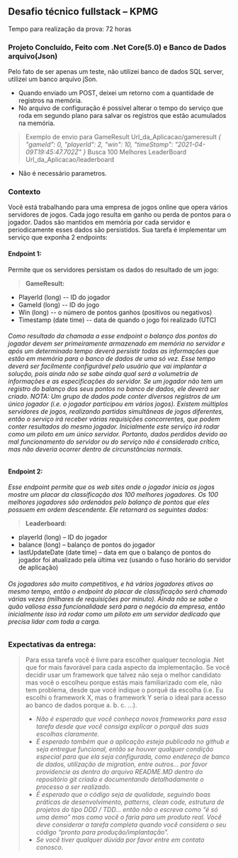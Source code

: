 ## Desafio técnico fullstack – KPMG
  Tempo para realização da prova: 72 horas

### Projeto Concluído, Feito com .Net Core(5.0) e Banco de Dados arquivo(Json)
Pelo fato de ser apenas um teste, não utilizei banco de dados SQL server, utilizei um banco arquivo jSon.
* Quando enviado um POST, deixei um retorno com a quantidade de registros na memória.
* No arquivo de configuração é possível alterar o tempo do serviço que roda em segundo plano para salvar os registros que estão acumulados na memória.
> Exemplo de envio para GameResult Url_da_Aplicacao/gameresult
*{
    "gameId": 0,
    "playerId": 2,
    "win": 10,
    "timeStamp": "2021-04-09T19:45:47.702Z"
}*
> Busca 100 Melhores LeaderBoard Url_da_Aplicacao/leaderboard 
* Não é necessário parametros.

### Contexto
Você está trabalhando para uma empresa de jogos online que opera vários servidores de jogos. Cada jogo resulta em ganho ou perda de pontos para o jogador.
Dados são mantidos em memória por cada servidor e periodicamente esses dados são persistidos. Sua tarefa é implementar um serviço que exponha 2 endpoints:

#### Endpoint 1:
  Permite que os servidores persistam os dados do resultado de um jogo:
  > **GameResult:**
  *	PlayerId (long) -- ID do jogador
  *	GameId (long)   -- ID do jogo 
  *	Win (long)      -- o número de pontos ganhos (positivos ou negativos)
  *	Timestamp (date time) -- data de quando o jogo foi realizado (UTC) 
###### *Como resultado da chamada a esse endpoint o balanço dos pontos do jogador devem ser primeiramente armazenado em memória no servidor e após um determinado tempo deverá persistir todas as informações que estão em memória para o banco de dados de uma só vez. Esse tempo deverá ser facilmente configurável pelo usuário que vai implantar a solução, pois ainda não se sabe ainda qual será a volumetria de informações e as especificações do servidor. Se um jogador não tem um registro do balanço dos seus pontos no banco de dados, ele deverá ser criado. NOTA: Um grupo de dados pode conter diversos registros de um único jogador (i.e. o jogador participou em vários jogos). Existem múltiplos servidores de jogos, realizando partidas simultâneas de jogos diferentes, então o serviço irá receber várias requisições concorrentes, que podem conter resultados do mesmo jogador. Inicialmente este serviço irá rodar como um piloto em um único servidor. Portanto, dados perdidos devido ao mal funcionamento do servidor ou do serviço não é considerado crítico, mas não deveria ocorrer dentro de circunstâncias normais.*

#### Endpoint 2: 
  *Esse endpoint permite que os web sites onde o jogador inicia os jogos mostre um placar da classificação dos 100 melhores jogadores. Os 100 melhores jogadores são ordenados pelo balanço de pontos que eles possuem em ordem descendente. Ele retornará os seguintes dados:*
> **Leaderboard:**
  * playerId (long) – ID do jogador
  * balance (long) – balanço de pontos do jogador
  * lastUpdateDate (date time) – data em que o balanço de pontos do jogador foi atualizado pela última vez (usando o fuso horário do servidor de aplicação) 
###### *Os jogadores são muito competitivos, e há vários jogadores ativos ao mesmo tempo, então o endpoint do placar de classificação será chamado várias vezes (milhares de requisições por minuto). Ainda não se sabe o quão valiosa essa funcionalidade será para o negócio da empresa, então inicialmente isso irá rodar como um piloto em um servidor dedicado que precisa lidar com toda a carga.*

### Expectativas da entrega:
> Para essa tarefa você é livre para escolher qualquer tecnologia .Net que for mais favorável para cada aspecto da implementação. Se você decidir usar um framework que talvez não seja o melhor candidato mas você o escolheu porque estás mais familiarizado com ele, não tem problema, desde que você indique o porquê da escolha (i.e. Eu escolhi o framework X, mas o framework Y seria o ideal para acesso ao banco de dados porque a. b. c. ...). 
> - *Não é esperado que você conheça novos frameworks para essa tarefa desde que você consiga explicar o porquê das suas escolhas claramente.*
> - *É esperado também que a aplicação esteja publicada no github e seja entregue funcional, então se houver qualquer condição especial para que ela seja configurada, como endereço de banco de dados, utilização de migration, entre outros... por favor providencie as dentro do arquivo README.MD dentro do repositório git criado e documentando detalhadamente o processo a ser realizado.*
> - *É esperado que o código seja de qualidade, seguindo boas práticas de desenvolvimento, patterns, clean code, estrutura de projetos do tipo DDD / TDD... então não o escreva como “é só uma demo” mas como você o faria para um produto real. Você deve considerar a tarefa completa quando você considera o seu código “pronto para produção/implantação”.*
> - *Se você tiver qualquer dúvida por favor entre em contato conosco.*
